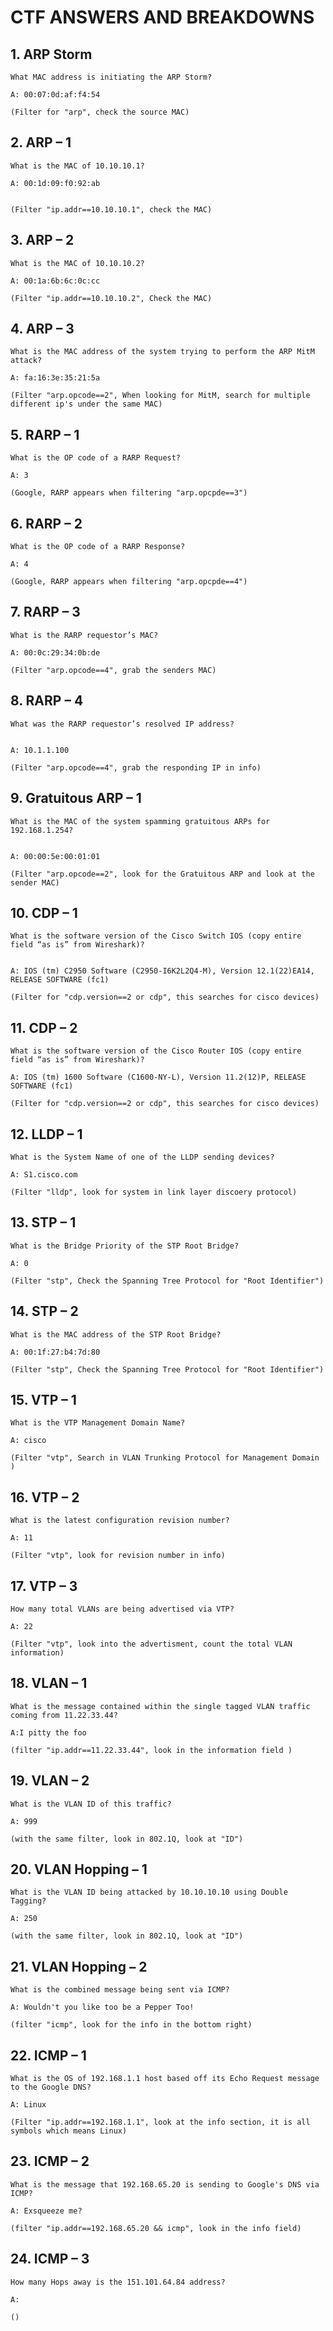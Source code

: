 
# CTF ANSWERS AND BREAKDOWNS

## 1. ARP Storm
```
What MAC address is initiating the ARP Storm?

A: 00:07:0d:af:f4:54

(Filter for "arp", check the source MAC)
```
## 2. ARP – 1
```
What is the MAC of 10.10.10.1?

A: 00:1d:09:f0:92:ab


(Filter "ip.addr==10.10.10.1", check the MAC)
```

## 3. ARP – 2
```
What is the MAC of 10.10.10.2?

A: 00:1a:6b:6c:0c:cc

(Filter "ip.addr==10.10.10.2", Check the MAC)
```

## 4. ARP – 3
```
What is the MAC address of the system trying to perform the ARP MitM attack?

A: fa:16:3e:35:21:5a

(Filter "arp.opcode==2", When looking for MitM, search for multiple different ip's under the same MAC)
```
## 5. RARP – 1
```
What is the OP code of a RARP Request?

A: 3 

(Google, RARP appears when filtering "arp.opcpde==3")
```

## 6. RARP – 2
```
What is the OP code of a RARP Response?

A: 4

(Google, RARP appears when filtering "arp.opcpde==4")
```

## 7. RARP – 3
```
What is the RARP requestor’s MAC?

A: 00:0c:29:34:0b:de

(Filter "arp.opcode==4", grab the senders MAC)
```

## 8. RARP – 4
```
What was the RARP requestor’s resolved IP address?


A: 10.1.1.100

(Filter "arp.opcode==4", grab the responding IP in info)
```

## 9. Gratuitous ARP – 1
```
What is the MAC of the system spamming gratuitous ARPs for 192.168.1.254?


A: 00:00:5e:00:01:01

(Filter "arp.opcode==2", look for the Gratuitous ARP and look at the sender MAC)
```

## 10. CDP – 1
```
What is the software version of the Cisco Switch IOS (copy entire field “as is” from Wireshark)?


A: IOS (tm) C2950 Software (C2950-I6K2L2Q4-M), Version 12.1(22)EA14, RELEASE SOFTWARE (fc1)

(Filter for "cdp.version==2 or cdp", this searches for cisco devices)
```

## 11. CDP – 2
```
What is the software version of the Cisco Router IOS (copy entire field “as is” from Wireshark)?

A: IOS (tm) 1600 Software (C1600-NY-L), Version 11.2(12)P, RELEASE SOFTWARE (fc1)

(Filter for "cdp.version==2 or cdp", this searches for cisco devices)
```

## 12. LLDP – 1
```
What is the System Name of one of the LLDP sending devices?

A: S1.cisco.com

(Filter "lldp", look for system in link layer discoery protocol)
```

## 13. STP – 1
```
What is the Bridge Priority of the STP Root Bridge?

A: 0

(Filter "stp", Check the Spanning Tree Protocol for "Root Identifier")
```

## 14. STP – 2
```
What is the MAC address of the STP Root Bridge?

A: 00:1f:27:b4:7d:80

(Filter "stp", Check the Spanning Tree Protocol for "Root Identifier")
```

## 15. VTP – 1
```
What is the VTP Management Domain Name?

A: cisco

(Filter "vtp", Search in VLAN Trunking Protocol for Management Domain )
```

## 16. VTP – 2
```
What is the latest configuration revision number?

A: 11

(Filter "vtp", look for revision number in info)
```
## 17. VTP – 3
```
How many total VLANs are being advertised via VTP?

A: 22

(Filter "vtp", look into the advertisment, count the total VLAN information)
```

## 18. VLAN – 1
```
What is the message contained within the single tagged VLAN traffic coming from 11.22.33.44?

A:I pitty the foo

(filter "ip.addr==11.22.33.44", look in the information field )
```
## 19. VLAN – 2
```
What is the VLAN ID of this traffic?

A: 999

(with the same filter, look in 802.1Q, look at "ID")
```

## 20. VLAN Hopping – 1
```
What is the VLAN ID being attacked by 10.10.10.10 using Double Tagging?

A: 250

(with the same filter, look in 802.1Q, look at "ID")

```

## 21. VLAN Hopping – 2
```
What is the combined message being sent via ICMP?

A: Wouldn't you like too be a Pepper Too!

(filter "icmp", look for the info in the bottom right)
```

## 22. ICMP – 1
```
What is the OS of 192.168.1.1 host based off its Echo Request message to the Google DNS?

A: Linux

(Filter "ip.addr==192.168.1.1", look at the info section, it is all symbols which means Linux)
```

## 23. ICMP – 2
```
What is the message that 192.168.65.20 is sending to Google's DNS via ICMP?

A: Exsqueeze me?

(filter "ip.addr==192.168.65.20 && icmp", look in the info field)
```

## 24. ICMP – 3
```
How many Hops away is the 151.101.64.84 address?

A:

()
```

